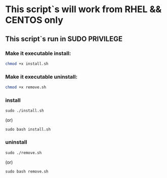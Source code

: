 # This script`s will work from **RHEL** && **CENTOS** only

## **This script`s run in SUDO PRIVILEGE**

### Make it executable install:
```bash
chmod +x install.sh
```
### Make it executable uninstall:

```bash
chmod +x remove.sh
```

### install 

```shell
sudo ./install.sh
```

(or)

```shell
sudo bash install.sh
```


### uninstall 

```shell
sudo ./remove.sh
```

(or)

```shell
sudo bash remove.sh
```